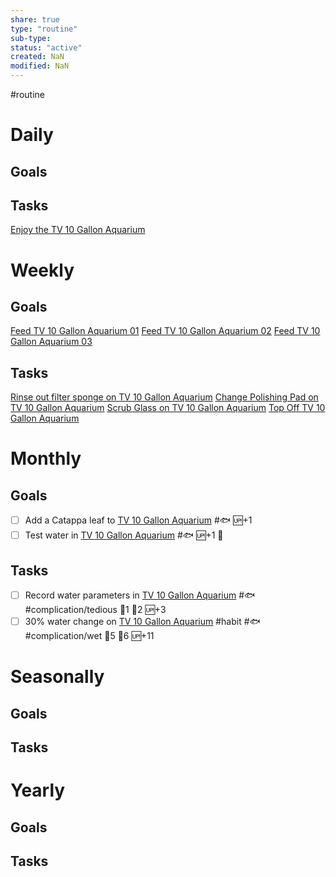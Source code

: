 ```yaml
---
share: true
type: "routine"
sub-type: 
status: "active"
created: NaN 
modified: NaN
---
```

 #routine

# Daily
## Goals


## Tasks
[Enjoy the TV 10 Gallon Aquarium](./Enjoy%20the%20TV%2010%20Gallon%20Aquarium.md)
# Weekly
## Goals
[Feed TV 10 Gallon Aquarium 01](./Feed%20TV%2010%20Gallon%20Aquarium%2001.md)
[Feed TV 10 Gallon Aquarium 02](./Feed%20TV%2010%20Gallon%20Aquarium%2002.md)
[Feed TV 10 Gallon Aquarium 03](./Feed%20TV%2010%20Gallon%20Aquarium%2003.md)

## Tasks
[Rinse out filter sponge on TV 10 Gallon Aquarium](../Rinse%20out%20filter%20sponge%20on%20TV%2010%20Gallon%20Aquarium.md)
[Change Polishing Pad on TV 10 Gallon Aquarium](../Change%20Polishing%20Pad%20on%20TV%2010%20Gallon%20Aquarium.md)
[Scrub Glass on TV 10 Gallon Aquarium](../Scrub%20Glass%20on%20TV%2010%20Gallon%20Aquarium.md) 
[Top Off TV 10 Gallon Aquarium](../Top%20Off%20TV%2010%20Gallon%20Aquarium.md)

# Monthly
## Goals
- [ ] Add a Catappa leaf to [TV 10 Gallon Aquarium](./TV%2010%20Gallon%20Aquarium.md) #🐟 🆙+1
- [ ] Test water in [TV 10 Gallon Aquarium](./TV%2010%20Gallon%20Aquarium.md) #🐟 🆙+1 🔼 
## Tasks
- [ ] Record water parameters in [TV 10 Gallon Aquarium](./TV%2010%20Gallon%20Aquarium.md) #🐟 #complication/tedious 🍅1 🥄2 🆙+3
- [ ] 30% water change on [TV 10 Gallon Aquarium](./TV%2010%20Gallon%20Aquarium.md) #habit #🐟 #complication/wet  🍅5 🥄6 🆙+11
# Seasonally
## Goals

## Tasks
# Yearly
## Goals

## Tasks
